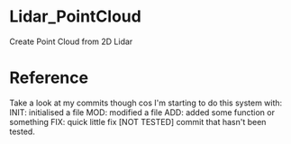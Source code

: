# Lidar_PointCloud
Create Point Cloud from 2D Lidar

# Reference

Take a look at my commits though cos I'm starting to do this system with:
INIT: initialised a file
MOD: modified a file
ADD: added some function or something
FIX: quick little fix
[NOT TESTED] commit that hasn't been tested.
